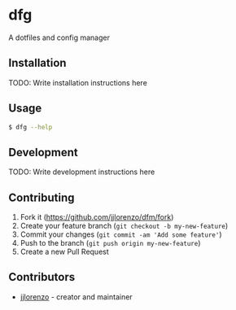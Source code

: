 # dfg

A dotfiles and config manager

## Installation

TODO: Write installation instructions here

## Usage

``` sh
$ dfg --help
```

## Development

TODO: Write development instructions here

## Contributing

1. Fork it (<https://github.com/jjlorenzo/dfm/fork>)
2. Create your feature branch (`git checkout -b my-new-feature`)
3. Commit your changes (`git commit -am 'Add some feature'`)
4. Push to the branch (`git push origin my-new-feature`)
5. Create a new Pull Request

## Contributors

- [jjlorenzo](https://github.com/jjlorenzo) - creator and maintainer
